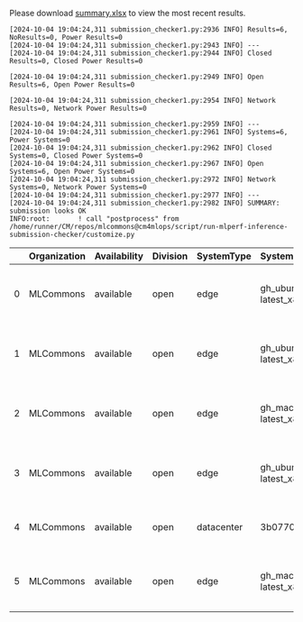 Please download [summary.xlsx](summary.xlsx) to view the most recent results. 
 ```
[2024-10-04 19:04:24,311 submission_checker1.py:2936 INFO] Results=6, NoResults=0, Power Results=0
[2024-10-04 19:04:24,311 submission_checker1.py:2943 INFO] ---
[2024-10-04 19:04:24,311 submission_checker1.py:2944 INFO] Closed Results=0, Closed Power Results=0

[2024-10-04 19:04:24,311 submission_checker1.py:2949 INFO] Open Results=6, Open Power Results=0

[2024-10-04 19:04:24,311 submission_checker1.py:2954 INFO] Network Results=0, Network Power Results=0

[2024-10-04 19:04:24,311 submission_checker1.py:2959 INFO] ---
[2024-10-04 19:04:24,311 submission_checker1.py:2961 INFO] Systems=6, Power Systems=0
[2024-10-04 19:04:24,311 submission_checker1.py:2962 INFO] Closed Systems=0, Closed Power Systems=0
[2024-10-04 19:04:24,311 submission_checker1.py:2967 INFO] Open Systems=6, Open Power Systems=0
[2024-10-04 19:04:24,311 submission_checker1.py:2972 INFO] Network Systems=0, Network Power Systems=0
[2024-10-04 19:04:24,311 submission_checker1.py:2977 INFO] ---
[2024-10-04 19:04:24,311 submission_checker1.py:2982 INFO] SUMMARY: submission looks OK
INFO:root:       ! call "postprocess" from /home/runner/CM/repos/mlcommons@cm4mlops/script/run-mlperf-inference-submission-checker/customize.py

```

|    | Organization   | Availability   | Division   | SystemType   | SystemName           | Platform                                                              | Model               | MlperfModel         | Scenario   |    Result | Accuracy                                                     |   number_of_nodes | host_processor_model_name       |   host_processors_per_node |   host_processor_core_count | accelerator_model_name   |   accelerators_per_node | Location                                                                                                      | framework           | operating_system                                | notes                             |   compliance |   errors | version   |   inferred | has_power   | Units     | weight_data_types   |
|---:|:---------------|:---------------|:-----------|:-------------|:---------------------|:----------------------------------------------------------------------|:--------------------|:--------------------|:-----------|----------:|:-------------------------------------------------------------|------------------:|:--------------------------------|---------------------------:|----------------------------:|:-------------------------|------------------------:|:--------------------------------------------------------------------------------------------------------------|:--------------------|:------------------------------------------------|:----------------------------------|-------------:|---------:|:----------|-----------:|:------------|:----------|:--------------------|
|  0 | MLCommons      | available      | open       | edge         | gh_ubuntu-latest_x86 | gh_ubuntu-latest_x86-reference-cpu-tf_v2.17.0-default_config          | resnet50            | resnet              | Offline    | 20.8783   | acc: 76.000                                                  |                 1 | AMD EPYC 7763 64-Core Processor |                          1 |                           2 | nan                      |                       0 | open/MLCommons/results/gh_ubuntu-latest_x86-reference-cpu-tf_v2.17.0-default_config/resnet50/offline          | tf v2.17.0          | Ubuntu 22.04 (linux-6.8.0-1014-azure-glibc2.35) | Automated by MLCommons CM v2.3.9. |            1 |        0 | v4.1      |          0 | False       | Samples/s | fp32                |
|  1 | MLCommons      | available      | open       | edge         | gh_ubuntu-latest_x86 | gh_ubuntu-latest_x86-reference-cpu-onnxruntime_v1.19.2-default_config | resnet50            | resnet              | Offline    | 23.0142   | acc: 76.000                                                  |                 1 | AMD EPYC 7763 64-Core Processor |                          1 |                           2 | nan                      |                       0 | open/MLCommons/results/gh_ubuntu-latest_x86-reference-cpu-onnxruntime_v1.19.2-default_config/resnet50/offline | onnxruntime v1.19.2 | Ubuntu 22.04 (linux-6.8.0-1014-azure-glibc2.35) | Automated by MLCommons CM v2.3.9. |            1 |        0 | v4.1      |          0 | False       | Samples/s | fp32                |
|  2 | MLCommons      | available      | open       | edge         | gh_macos-latest_x86  | gh_macos-latest_x86-reference-cpu-onnxruntime_v1.19.2-default_config  | resnet50            | resnet              | Offline    | 21.6811   | acc: 76.000                                                  |                 1 | undefined                       |                          1 |                           3 | nan                      |                       0 | open/MLCommons/results/gh_macos-latest_x86-reference-cpu-onnxruntime_v1.19.2-default_config/resnet50/offline  | onnxruntime v1.19.2 | (darwin-23.6.0)                                 | Automated by MLCommons CM v2.3.9. |            1 |        0 | v4.1      |          0 | False       | Samples/s | fp32                |
|  3 | MLCommons      | available      | open       | edge         | gh_ubuntu-latest_x86 | gh_ubuntu-latest_x86-mlcommons_cpp-cpu-onnxruntime-default_config     | resnet50            | resnet              | Offline    | 23.0443   | acc: 76.000                                                  |                 1 | AMD EPYC 7763 64-Core Processor |                          1 |                           2 | nan                      |                       0 | open/MLCommons/results/gh_ubuntu-latest_x86-mlcommons_cpp-cpu-onnxruntime-default_config/resnet50/offline     | onnxruntime         | Ubuntu 22.04 (linux-6.8.0-1014-azure-glibc2.35) | Automated by MLCommons CM v2.3.9. |            1 |        0 | v4.1      |          0 | False       | Samples/s | fp32                |
|  4 | MLCommons      | available      | open       | datacenter   | 3b07702db56d         | 3b07702db56d-reference-gpu-pytorch_v2.4.1-scc24-base                  | stable-diffusion-xl | stable-diffusion-xl | Offline    |  0.374837 | CLIP_SCORE: 15.18544016778469  FID_SCORE: 235.69504308101006 |                 1 | Intel(R) Xeon(R) w7-2495X       |                          1 |                          24 | NVIDIA GeForce RTX 4090  |                       1 | open/MLCommons/results/3b07702db56d-reference-gpu-pytorch_v2.4.1-scc24-base/stable-diffusion-xl/offline       | pytorch v2.4.1      | Ubuntu 22.04 (linux-6.2.0-39-generic-glibc2.35) | Automated by MLCommons CM v2.3.9. |            1 |        0 | v4.1      |          0 | False       | Samples/s | fp32                |
|  5 | MLCommons      | available      | open       | edge         | gh_macos-latest_x86  | gh_macos-latest_x86-mlcommons_cpp-cpu-onnxruntime-default_config      | resnet50            | resnet              | Offline    |  9.06963  | acc: 76.000                                                  |                 1 | undefined                       |                          1 |                           3 | nan                      |                       0 | open/MLCommons/results/gh_macos-latest_x86-mlcommons_cpp-cpu-onnxruntime-default_config/resnet50/offline      | onnxruntime         | (darwin-23.6.0)                                 | Automated by MLCommons CM v2.3.9. |            1 |        0 | v4.1      |          0 | False       | Samples/s | fp32                |
